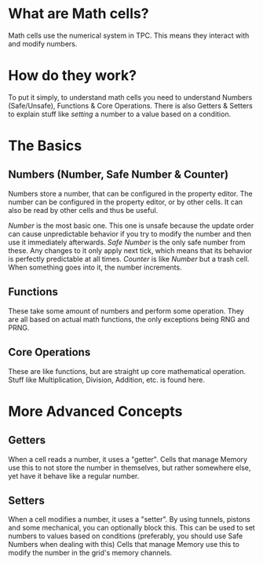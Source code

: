 # What are Math cells?

Math cells use the numerical system in TPC.
This means they interact with and modify numbers.

# How do they work?

To put it simply, to understand math cells you need to understand Numbers (Safe/Unsafe), Functions & Core Operations.
There is also Getters & Setters to explain stuff like _setting_ a number to a value based on a condition.

# The Basics

## Numbers (Number, Safe Number & Counter)

Numbers store a number, that can be configured in the property editor.
The number can be configured in the property editor, or by other cells.
It can also be read by other cells and thus be useful.

_Number_ is the most basic one. This one is unsafe because the update order can cause unpredictable behavior if you try to modify the number and then use it immediately afterwards.
_Safe Number_ is the only safe number from these. Any changes to it only apply next tick, which means that its behavior is perfectly predictable at all times.
_Counter_ is like _Number_ but a trash cell. When something goes into it, the number increments.

## Functions

These take some amount of numbers and perform some operation.
They are all based on actual math functions, the only exceptions being RNG and PRNG.

## Core Operations

These are like functions, but are straight up core mathematical operation.
Stuff like Multiplication, Division, Addition, etc. is found here.

# More Advanced Concepts

## Getters

When a cell reads a number, it uses a "getter".
Cells that manage Memory use this to not store the number in themselves, but rather somewhere else, yet have it behave like a regular number.

## Setters

When a cell modifies a number, it uses a "setter". By using tunnels, pistons and some mechanical, you can optionally block this. This can be used to set numbers to values based on conditions (preferably, you should use Safe Numbers when dealing with this)
Cells that manage Memory use this to modify the number in the grid's memory channels.

